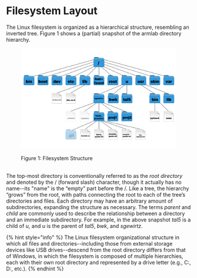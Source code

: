 # Filesystem Layout

The Linux filesystem is organized as a hierarchical structure, resembling an inverted tree. Figure 1 shows a (partial) snapshot of the armlab directory hierarchy.

<figure><img src="../../../.gitbook/assets/image (3) (1).png" alt=""><figcaption><p>Figure 1: Filesystem Structure</p></figcaption></figure>

\
The top-most directory is conventionally referred to as the _root directory_ and denoted by the / (forward slash) character, though it actually has no name--its "name" is the “empty” part before the /. Like a tree, the hierarchy “grows” from the root, with paths connecting the root to each of the tree’s directories and files. Each directory may have an arbitrary amount of subdirectories, expanding the structure as necessary. The terms _parent_ and _child_ are commonly used to describe the relationship between a directory and an immediate subdirectory. For example, in the above snapshot _tal5_ is a child of _u,_ and _u_ is the parent of _tal5_, _bwk_, and _sgewirtz_.

{% hint style="info" %}
The Linux filesystem organizational structure in which all files and directories--including those from external storage devices like USB drives--descend from the root directory differs from that of Windows, in which the filesystem is composed of multiple hierarchies, each with their own root directory and represented by a drive letter (e.g., C:, D:, etc.).
{% endhint %}
